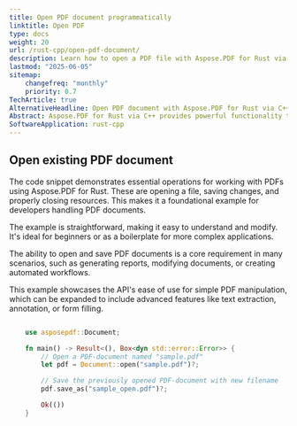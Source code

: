 ```yaml
---
title: Open PDF document programmatically
linktitle: Open PDF
type: docs
weight: 20
url: /rust-cpp/open-pdf-document/
description: Learn how to open a PDF file with Aspose.PDF for Rust via C++.
lastmod: "2025-06-05"
sitemap:
    changefreq: "monthly"
    priority: 0.7
TechArticle: true
AlternativeHeadline: Open PDF document with Aspose.PDF for Rust via C++
Abstract: Aspose.PDF for Rust via C++ provides powerful functionality to open and load PDF documents programmatically, allowing developers to access and manipulate PDF content with ease. The library supports opening PDF files from various sources, such as file paths and memory streams, while ensuring efficient processing and resource management. It offers features to inspect document properties, extract text and images, and perform other operations on loaded PDFs. The documentation includes detailed instructions and code samples to help developers integrate PDF opening capabilities into their applications seamlessly.
SoftwareApplication: rust-cpp      
---
```


## Open existing PDF document

The code snippet demonstrates essential operations for working with PDFs using Aspose.PDF for Rust. These are opening a file, saving changes, and properly closing resources. This makes it a foundational example for developers handling PDF documents.

The example is straightforward, making it easy to understand and modify. It's ideal for beginners or as a boilerplate for more complex applications.

The ability to open and save PDF documents is a core requirement in many scenarios, such as generating reports, modifying documents, or creating automated workflows.

This example showcases the API's ease of use for simple PDF manipulation, which can be expanded to include advanced features like text extraction, annotation, or form filling.

```rs

    use asposepdf::Document;

    fn main() -> Result<(), Box<dyn std::error::Error>> {
        // Open a PDF-document named "sample.pdf"
        let pdf = Document::open("sample.pdf")?;

        // Save the previously opened PDF-document with new filename
        pdf.save_as("sample_open.pdf")?;

        Ok(())
    }
```
